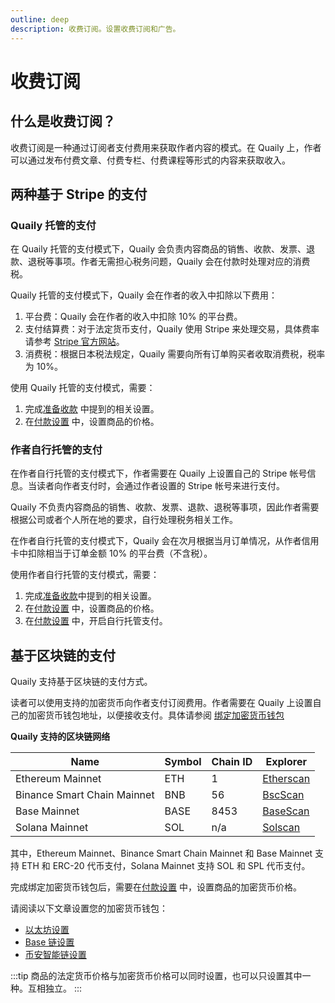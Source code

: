 ```yaml
---
outline: deep
description: 收费订阅。设置收费订阅和广告。
---
```


# 收费订阅

## 什么是收费订阅？

收费订阅是一种通过订阅者支付费用来获取作者内容的模式。在 Quaily 上，作者可以通过发布付费文章、付费专栏、付费课程等形式的内容来获取收入。

## 两种基于 Stripe 的支付

### Quaily 托管的支付

在 Quaily 托管的支付模式下，Quaily 会负责内容商品的销售、收款、发票、退款、退税等事项。作者无需担心税务问题，Quaily 会在付款时处理对应的消费税。

Quaily 托管的支付模式下，Quaily 会在作者的收入中扣除以下费用：

1. 平台费：Quaily 会在作者的收入中扣除 10% 的平台费。
2. 支付结算费：对于法定货币支付，Quaily 使用 Stripe 来处理交易，具体费率请参考 [Stripe 官方网站](https://stripe.com/en-jp/pricing)。
3. 消费税：根据日本税法规定，Quaily 需要向所有订单购买者收取消费税，税率为 10%。

使用 Quaily 托管的支付模式，需要：

1. 完成[准备收款](./monetization.md) 中提到的相关设置。
2. 在[付款设置](./payment-settings.md) 中，设置商品的价格。

### 作者自行托管的支付

在作者自行托管的支付模式下，作者需要在 Quaily 上设置自己的 Stripe 帐号信息。当读者向作者支付时，会通过作者设置的 Stripe 帐号来进行支付。

Quaily 不负责内容商品的销售、收款、发票、退款、退税等事项，因此作者需要根据公司或者个人所在地的要求，自行处理税务相关工作。

在作者自行托管的支付模式下，Quaily 会在次月根据当月订单情况，从作者信用卡中扣除相当于订单金额 10% 的平台费（不含税）。

使用作者自行托管的支付模式，需要：

1. 完成[准备收款](./monetization.md)中提到的相关设置。
2. 在[付款设置](./payment-settings.md) 中，设置商品的价格。
3. 在[付款设置](./payment-settings.md) 中，开启自行托管支付。

## 基于区块链的支付

Quaily 支持基于区块链的支付方式。

读者可以使用支持的加密货币向作者支付订阅费用。作者需要在 Quaily 上设置自己的加密货币钱包地址，以便接收支付。具体请参阅 [绑定加密货币钱包](./payout-settings.html)

**Quaily 支持的区块链网络**

| Name | Symbol | Chain ID | Explorer |
| ---- | ------ | -------- | -------- |
| Ethereum Mainnet | ETH | 1 | [Etherscan](https://etherscan.io/) |
| Binance Smart Chain Mainnet | BNB | 56 | [BscScan](https://bscscan.com/) |
| Base Mainnet | BASE | 8453 | [BaseScan](https://basescan.org/) |
| Solana Mainnet | SOL | n/a | [Solscan](https://solscan.io/) |

其中，Ethereum Mainnet、Binance Smart Chain Mainnet 和 Base Mainnet 支持 ETH 和 ERC-20 代币支付，Solana Mainnet 支持 SOL 和 SPL 代币支付。

完成绑定加密货币钱包后，需要在[付款设置](./payment-settings.md) 中，设置商品的加密货币价格。

请阅读以下文章设置您的加密货币钱包：

- [以太坊设置](https://quaily.com/quail-zh/p/how-to-enable-eth-blockchain-payment-for-newsletter)
- [Base 链设置](https://quaily.com/quail-zh/p/how-to-enable-base-blockchain-payment-for-newsletter)
- [币安智能链设置](https://quaily.com/quail-zh/p/how-to-enable-bsc-blockchain-payment-for-your-newsletter)

:::tip
商品的法定货币价格与加密货币价格可以同时设置，也可以只设置其中一种。互相独立。
:::
